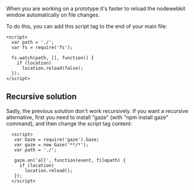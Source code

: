 When you are working on a prototype it's faster to reload the nodewebkit window
automatically on file changes.

To do this, you can add this script tag to the end of your main file:

```
<script>
  var path = './';
  var fs = require('fs');
  
  fs.watch(path, [], function() {
    if (location)
      location.reload(false);
  });
</script>
```

## Recursive solution

Sadly, the previous solution don't work recursively. If you want a recursive
alternative, first you need to install "gaze" (with "npm install gaze" command), and
then change the script tag content:

```
  <script>
   var Gaze = require('gaze').Gaze;
   var gaze = new Gaze('**/*');
   var path = './';

   gaze.on('all', function(event, filepath) {
     if (location)
       location.reload();
   });
  </script>
```